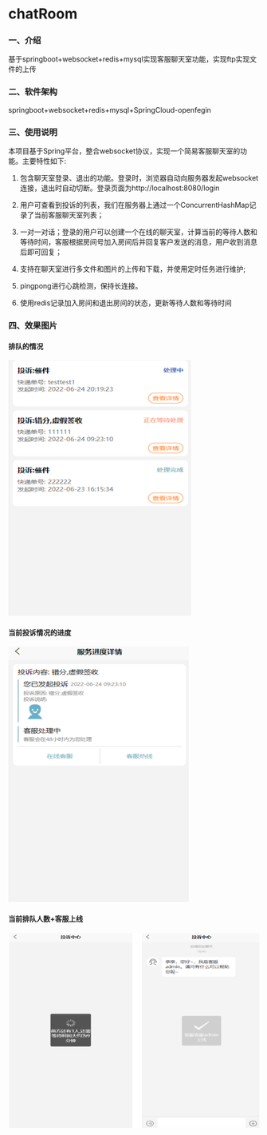 # chatRoom

### 一、介绍
基于springboot+websocket+redis+mysql实现客服聊天室功能，实现ftp实现文件的上传

### 二、软件架构
springboot+websocket+redis+mysql+SpringCloud-openfegin

### 三、使用说明
 本项目基于Spring平台，整合websocket协议，实现一个简易客服聊天室的功能。主要特性如下:

1. 包含聊天室登录、退出的功能。登录时，浏览器自动向服务器发起websocket连接，退出时自动切断。登录页面为http://localhost:8080/login

2. 用户可查看到投诉的列表，我们在服务器上通过一个ConcurrentHashMap记录了当前客服聊天室列表；

3. 一对一对话；登录的用户可以创建一个在线的聊天室，计算当前的等待人数和等待时间，客服根据房间号加入房间后并回复客户发送的消息，用户收到消息后即可回复；

4. 支持在聊天室进行多文件和图片的上传和下载，并使用定时任务进行维护;

5. pingpong进行心跳检测，保持长连接。

6. 使用redis记录加入房间和退出房间的状态，更新等待人数和等待时间

### 四、效果图片
#### 排队的情况
![排队的情况](2.png "2.png")
#### 当前投诉情况的进度
![当前投诉情况的进度](3.png "3.png")
#### 当前排队人数+客服上线
![当前排队人数+客服上线](1.png "1.png")
